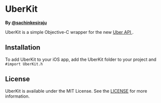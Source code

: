 UberKit
=======

<b>By <a href = https://twitter.com/sachinkesiraju> @sachinkesiraju </a></b>

UberKit is a simple Objective-C wrapper for the new <a href = http://developer.uber.com> Uber API </a>.

<h2> Installation </h2>

To add UberKit to your iOS app, add the UberKit folder to your project and `#import UberKit.h` 

<h2> License </h2>

UberKit is available under the MIT License. See the <a href = https://github.com/sachinkesiraju/UberKit/blob/master/LICENSE>LICENSE</a> for more information.
